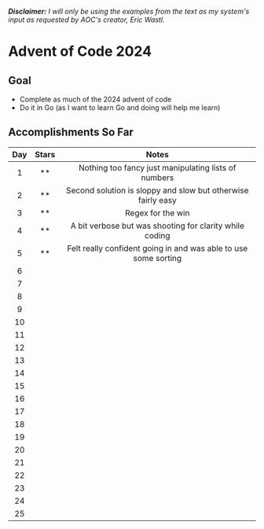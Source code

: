 **_Disclaimer:_** _I will only be using the examples from the text as my system's input as requested by AOC's creator, Eric Wastl._

# Advent of Code 2024

## Goal

- Complete as much of the 2024 advent of code
- Do it in Go (as I want to learn Go and doing will help me learn)

## Accomplishments So Far

| Day | Stars |                              Notes                              |
| :-: | :---: | :-------------------------------------------------------------: |
|  1  | \*\*  |      Nothing too fancy just manipulating lists of numbers       |
|  2  | \*\*  |  Second solution is sloppy and slow but otherwise fairly easy   |
|  3  | \*\*  |                        Regex for the win                        |
|  4  | \*\*  |     A bit verbose but was shooting for clarity while coding     |
|  5  | \*\*  | Felt really confident going in and was able to use some sorting |
|  6  |       |
|  7  |       |
|  8  |       |
|  9  |       |
| 10  |       |
| 11  |       |
| 12  |       |
| 13  |       |
| 14  |       |
| 15  |       |
| 16  |       |
| 17  |       |
| 18  |       |
| 19  |       |
| 20  |       |
| 21  |       |
| 22  |       |
| 23  |       |
| 24  |       |
| 25  |       |
